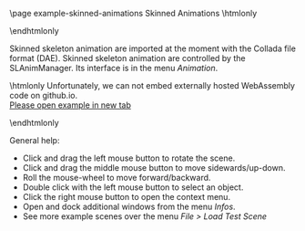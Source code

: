 \page example-skinned-animations Skinned Animations
\htmlonly
<style>html{--content-maxwidth:auto}</style>
\endhtmlonly

Skinned skeleton animation are imported at the moment with the Collada file format (DAE).
Skinned skeleton animation are controlled by the SLAnimManager. Its interface is in the menu *Animation*.

\htmlonly
Unfortunately, we can not embed externally hosted WebAssembly code on github.io.<br>
<a href="https://pallas.ti.bfh.ch/slproject?scene=50" target="_blank">Please open example in new tab</a>
<!--<iframe src="https://pallas.ti.bfh.ch/slproject?scene=50" width="100%" height="640" tabindex="0" style="border: 1px solid gray"></iframe>-->
\endhtmlonly

General help:
<ul>
  <li>Click and drag the left mouse button to rotate the scene.</li>
  <li>Click and drag the middle mouse button to move sidewards/up-down.</li>
  <li>Roll the mouse-wheel to move forward/backward.</li>
  <li>Double click with the left mouse button to select an object.</li>
  <li>Click the right mouse button to open the context menu.</li>
  <li>Open and dock additional windows from the menu <em>Infos</em>.</li>
  <li>See more example scenes over the menu <em>File > Load Test Scene</em></li>
</ul>